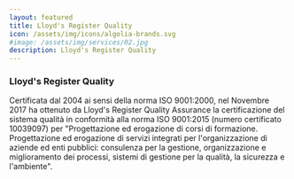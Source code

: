 ```yaml
---
layout: featured
title: Lloyd's Register Quality
icon: /assets/img/icons/algolia-brands.svg
#image: /assets/img/services/02.jpg
description: Lloyd's Register Quality
---
```


<div class="row">
    <div class="col-md-12">
        <div class="service-details mb-40">
            <h3>Lloyd's Register Quality</h3>
            <p> Certificata dal 2004 ai sensi della norma ISO 9001:2000, nel Novembre 2017 ha ottenuto da Lloyd's Register Quality Assurance la certificazione del sistema qualità in conformità alla norma ISO 9001:2015 (numero certificato 10039097) per "Progettazione ed erogazione di corsi di formazione. Progettazione ed erogazione di servizi integrati per l'organizzazione di aziende ed enti pubblici: consulenza per la gestione, organizzazione e miglioramento dei processi, sistemi di gestione per la qualità, la sicurezza e l'ambiente".
            </p>
        </div>
    </div>
</div>
